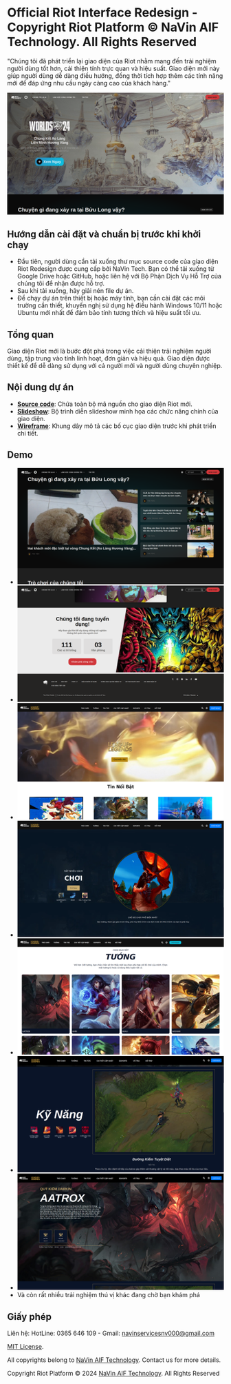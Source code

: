 # Official Riot Interface Redesign - Copyright Riot Platform © NaVin AIF Technology. All Rights Reserved
"Chúng tôi đã phát triển lại giao diện của Riot nhằm mang đến trải nghiệm người dùng tốt hơn, cải thiện tính trực quan và hiệu suất. Giao diện mới này giúp người dùng dễ dàng điều hướng, đồng thời tích hợp thêm các tính năng mới để đáp ứng nhu cầu ngày càng cao của khách hàng."

<img src="demo_view/1.png" alt="Alt text">

## Hướng dẫn cài đặt và chuẩn bị trước khi khởi chạy
* Đầu tiên, người dùng cần tải xuống thư mục source code của giao diện Riot Redesign được cung cấp bởi NaVin Tech. Bạn có thể tải xuống từ Google Drive hoặc GitHub, hoặc liên hệ với Bộ Phận Dịch Vụ Hỗ Trợ của chúng tôi để nhận được hỗ trợ.
* Sau khi tải xuống, hãy giải nén file dự án.
* Để chạy dự án trên thiết bị hoặc máy tính, bạn cần cài đặt các môi trường cần thiết, khuyến nghị sử dụng hệ điều hành Windows 10/11 hoặc Ubuntu mới nhất để đảm bảo tính tương thích và hiệu suất tối ưu.

## Tổng quan
Giao diện Riot mới là bước đột phá trong việc cải thiện trải nghiệm người dùng, tập trung vào tính linh hoạt, đơn giản và hiệu quả. Giao diện được thiết kế để dễ dàng sử dụng với cả người mới và người dùng chuyên nghiệp.

## Nội dung dự án
- [**Source code**](https://github.com/kyoo-147/Riot_FE_Final_Platform_2024.git): Chứa toàn bộ mã nguồn cho giao diện Riot mới.
- [**Slideshow**](https://www.canva.com/design/DAGSSN6aqYg/Pu3V2yaBb_ddU-5P4-pwJA/view?utm_content=DAGSSN6aqYg&utm_campaign=designshare&utm_medium=link&utm_source=editor): Bộ trình diễn slideshow minh họa các chức năng chính của giao diện.
- [**Wireframe**](https://www.figma.com/design/ifOAYzUGm6dH0aY1tEA1ER/Wireframe-webriot?node-id=0-1&node-type=canvas): Khung dây mô tả các bố cục giao diện trước khi phát triển chi tiết.

## Demo
* <img src="demo_view/2.png" alt="Alt text">
* <img src="demo_view/3.png" alt="Alt text">
* <img src="demo_view/4.png" alt="Alt text">
* <img src="demo_view/5.png" alt="Alt text">
* <img src="demo_view/6.png" alt="Alt text">
* <img src="demo_view/7.png" alt="Alt text">
* <img src="demo_view/8.png" alt="Alt text">
* Và còn rất nhiều trải nghiệm thú vị khác đang chờ bạn khám phá
## Giấy phép
Liên hệ: HotLine: 0365 646 109 - Gmail: navinservicesnv000@gmail.com

[MIT License](https://opensource.org/licenses/MIT).

All copyrights belong to [NaVin AIF Technology](https://www.youtube.com/@NaVin_AIF_Tech). Contact us for more details.

Copyright Riot Platform  © 2024 [NaVin AIF Technology](https://github.com/kyoo-147). All Rights Reserved